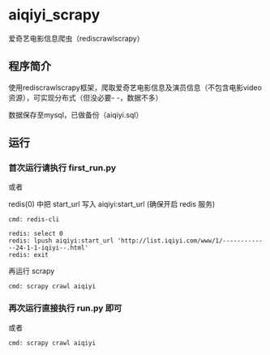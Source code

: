 # aiqiyi_scrapy
爱奇艺电影信息爬虫（rediscrawlscrapy）

## 程序简介
使用rediscrawlscrapy框架，爬取爱奇艺电影信息及演员信息（不包含电影video资源），可实现分布式（但没必要- -，数据不多）

数据保存至mysql，已做备份（aiqiyi.sql）

## 运行
### 首次运行请执行 first_run.py

或者

redis(0) 中把 start_url 写入 aiqiyi:start_url (确保开启 redis 服务)

```
cmd: redis-cli

redis: select 0
redis: lpush aiqiyi:start_url 'http://list.iqiyi.com/www/1/-------------24-1-1-iqiyi--.html'
redis: exit
```

再运行 scrapy
```
cmd: scrapy crawl aiqiyi
```

### 再次运行直接执行 run.py 即可
或者
```
cmd: scrapy crawl aiqiyi
```
